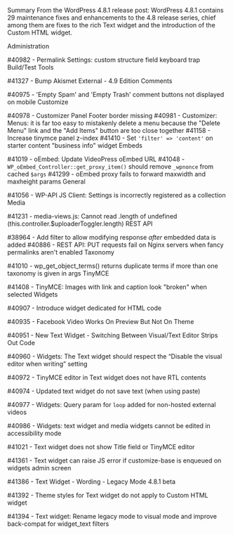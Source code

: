 Summary
From the WordPress 4.8.1 release post: WordPress 4.8.1 contains 29 maintenance fixes and enhancements to the 4.8 release series, chief among them are fixes to the rich Text widget and the introduction of the Custom HTML widget.

Administration

#40982 - Permalink Settings: custom structure field keyboard trap
Build/Test Tools

#41327 - Bump Akismet External - 4.9 Edition
Comments

#40975 - 'Empty Spam' and 'Empty Trash' comment buttons not displayed on mobile
Customize

#40978 - Customizer Panel Footer border missing
#40981 - Customizer: Menus: it is far too easy to mistakenly delete a menu because the "Delete Menu" link and the "Add Items" button are too close together
#41158 - Increase tinymce panel z-index
#41410 - Set `'filter' => 'content'` on starter content "business info" widget
Embeds

#41019 - oEmbed: Update VideoPress oEmbed URL
#41048 - `WP_oEmbed_Controller::get_proxy_item()` should remove `_wpnonce` from cached `$args`
#41299 - oEmbed proxy fails to forward maxwidth and maxheight params
General

#41056 - WP-API JS Client: Settings is incorrectly registered as a collection
Media

#41231 - media-views.js: Cannot read .length of undefined (this.controller.$uploaderToggler.length)
REST API

#38964 - Add filter to allow modifying response *after* embedded data is added
#40886 - REST API: PUT requests fail on Nginx servers when fancy permalinks aren't enabled
Taxonomy

#41010 - wp_get_object_terms() returns duplicate terms if more than one taxonomy is given in args
TinyMCE

#41408 - TinyMCE: Images with link and caption look "broken" when selected
Widgets

#40907 - Introduce widget dedicated for HTML code


#40935 - Facebook Video Works On Preview But Not On Theme


#40951 - New Text Widget - Switching Between Visual/Text Editor Strips Out Code


#40960 - Widgets: The Text widget should respect the “Disable the visual editor when writing” setting


#40972 - TinyMCE editor in Text widget does not have RTL contents


#40974 - Updated text widget do not save text (when using paste)

#40977 - Widgets: Query param for `loop` added for non-hosted external videos

#40986 - Widgets: text widget and media widgets cannot be edited in accessibility mode

#41021 - Text widget does not show Title field or TinyMCE editor

#41361 - Text widget can raise JS error if customize-base is enqueued on widgets admin screen

#41386 - Text Widget - Wording - Legacy Mode 4.8.1 beta

#41392 - Theme styles for Text widget do not apply to Custom HTML widget

#41394 - Text widget: Rename legacy mode to visual mode and improve back-compat for widget_text filters
